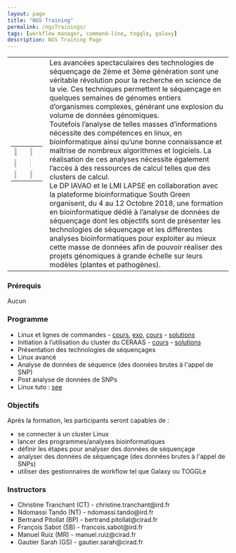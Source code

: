 ```yaml
---
layout: page
title: "NGS Training"
permalink: /ngsTrainings/
tags: [workflow manager, command-line, toggle, galaxy]
description: NGS Training Page
---
```

<table class="table-contact">
<tr>
    <td>
        <table class="table-contact"><tr><td><img height="50%" src="{{ site.url }}/images/logo/logo_lapse.png" alt="" /></td><td><img height="30%"  src="{{ site.url }}/images/logo/logo_iavao.jpeg" alt="" /></td></tr>
        <tr><td><img height="35%"  src="{{ site.url }}/images/logo/logo_ceraas.jpeg" alt="" /></td><td><img height="10%"   src="{{ site.url }}/images/logo-cirad.png" alt="" /></td></tr>
        <tr><td><img height="40%"   src="{{ site.url }}/images/logo_ird.png" alt="" /></td><td><img height="40%"   src="{{ site.url }}/images/logo/logo_isra.jpg" alt="" /></td></tr></table>
    </td>
<td>
Les avancées spectaculaires des technologies de séquençage de 2ème et 3ème génération sont une véritable révolution pour la recherche en science de la vie. 
Ces techniques permettent le séquençage en quelques semaines de génomes entiers d’organismes complexes, générant une explosion du volume de données génomiques. <br />
Toutefois l’analyse de telles masses d’informations nécessite des compétences en linux, en bioinformatique ainsi qu’une bonne connaissance et maîtrise de nombreux algorithmes et logiciels. 
La réalisation de ces analyses nécessite également l’accès à des ressources de calcul telles que des clusters de calcul. <br />
Le DP IAVAO et le LMI LAPSE en collaboration avec la plateforme bioinformatique South Green organisent, du 4 au 12 Octobre 2018, une formation en bioinformatique dédié à l’analyse de données de séquençage dont les objectifs sont de présenter les technologies de séquençage et les différentes analyses bioinformatiques pour exploiter au mieux cette masse de données afin de pouvoir réaliser des projets génomiques à grande échelle sur leurs modèles (plantes et pathogènes).
</td>
</tr>
</table>


### Prérequis
Aucun 
<div id="colonne1">
<h3>Programme</h3>
<ul>
<li>Linux et lignes de commandes - <a target="_blank" href="{{ site.url }}/files/linux/GuideDeSurvieLinux-thies2018.pdf">cours</a>, <a target="_blank" href="{{ site.url }}/linux/linuxGuidePractice">exo</a>, <a target="_blank" href="{{ site.url }}/files/hpc/HPC_thies.pdf">cours</a> - <a target="_blank" href="https://docs.google.com/document/d/1Avtr9l2JIOOkivcPmlmHijEQ70jToDT1YIZAR-0psA0/edit?usp=sharing">solutions</a> </li>
<li>Initiation à l’utilisation du cluster du CERAAS - <a target="_blank" href="{{ site.url }}/files/hpc/HPC_thies.pdf">cours</a> - <a target="_blank" href="https://docs.google.com/document/d/15jBDMKtJbY4LUznbAzxnkC2M7vGgGscA_z2ly1bcIcU/edit?usp=sharing">solutions</a></li>
<li>Présentation des technologies de séquençages </li>
<li>Linux avancé</li>
<li>Analyse de données de séquence (des données brutes à l'appel de SNP)</li>
<li>Post analyse de données de SNPs</li>    
<li>Linux tuto : <a target="_blank" href="{{ site.url }}/linux/linuxTuto">see</a> </li>
</ul>
</div>

<div id="colonne2">
<h3>Objectifs</h3>
Après la formation, les participants seront capables de :
<ul>
<li>se connecter à un cluster Linux  </li>
<li>lancer des programmes/analyses bioinformatiques</li>
<li>définir les étapes pour analyser des données de séquençage</li>
<li>analyser des données de séquençage (des données brutes à l'appel de SNPs)</li>
<li>utiliser des gestionnaires de workflow tel que Galaxy ou TOGGLe</li>
</ul>
</div>


<div id="nextInline" class="clearfix">
<h3>Instructors</h3>
<ul>
    <li>Christine Tranchant (CT) - christine.tranchant@ird.fr</li>
    <li>Ndomassi Tando (NT) - ndomassi.tando@ird.fr </li>
    <li>Bertrand Pitollat (BP) - bertrand.pitollat@cirad.fr </li>
    <li>François Sabot (SB) - francois.sabot@ird.fr </li>
    <li>Manuel Ruiz (MR) - manuel.ruiz@cirad.fr</li>
    <li>Gautier Sarah (GS) - gautier.sarah@cirad.fr</li>
</ul>
</div>
